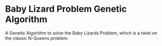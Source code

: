 # Baby Lizard Problem Genetic Algorithm

A Genetic Algorithm to solve the Baby Lizards Problem, which is a twist on the classic N-Queens problem.

